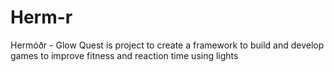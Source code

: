 # Herm-r
Hermóðr - Glow Quest is project to create a framework to build and develop games to improve fitness and reaction time using lights

